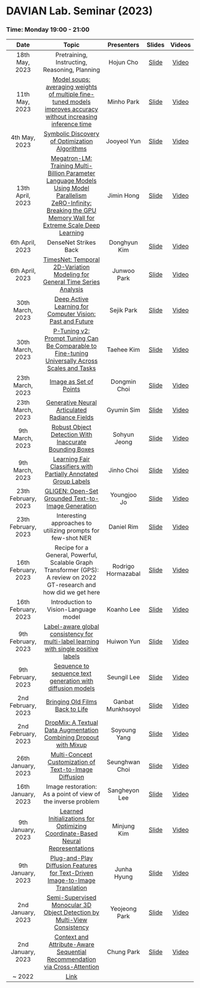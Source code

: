 # DAVIAN Lab. Seminar (2023)

### Time: Monday 19:00 - 21:00

|       Date       | Topic | Presenters | Slides | Videos |
|:----------------:|:----------------------------------------:|:----------:|:------:|:------:
| 18th May, 2023 | Pretraining, Instructing, Reasoning, Planning | Hojun Cho | [Slide](https://drive.google.com/file/d/1rfciEoJGBJVfJA0lpREgXReJmIdJUzEV/view?usp=share_link) | [Video]()
| 11th May, 2023 | [Model soups: averaging weights of multiple fine-tuned models improves accuracy without increasing inference time](https://arxiv.org/abs/2203.05482) | Minho Park | [Slide](https://drive.google.com/file/d/1f01q1tfPO9LagfpgEUQ8Moi540cudnNY/view?usp=share_link) | [Video]()
| 4th May, 2023 | [Symbolic Discovery of Optimization Algorithms](https://arxiv.org/abs/2302.06675) | Jooyeol Yun | [Slide](https://drive.google.com/file/d/1plJZhVqUvYXbyjgRYc46pR9cg3SiOLgq/view?usp=share_link) | [Video]()
| 13th April, 2023 | [Megatron-LM: Training Multi-Billion Parameter Language Models Using Model Parallelism](https://arxiv.org/abs/1909.08053) <br> [ZeRO-Infinity: Breaking the GPU Memory Wall for Extreme Scale Deep Learning](https://arxiv.org/abs/2104.07857) | Jimin Hong | [Slide](https://drive.google.com/file/d/1vSiF8KC33r9XRufxdmbvTSRSil7vz5Ez/view?usp=share_link) | [Video]()
| 6th April, 2023 | DenseNet Strikes Back | Donghyun Kim | [Slide](https://drive.google.com/file/d/1eDhnYmfYISYQq7V-u857E_g7g_WsljgM/view?usp=share_link) | [Video]()
| 6th April, 2023 | [TimesNet: Temporal 2D-Variation Modeling for General Time Series Analysis](https://arxiv.org/abs/2210.02186) | Junwoo Park | [Slide](https://drive.google.com/file/d/1lAEBwcSv41DKq3CGE-Y-r8iDzM4pYyS5/view?usp=share_link) | [Video]()
| 30th March, 2023 | [Deep Active Learning for Computer Vision: Past and Future](https://arxiv.org/abs/2211.14819) | Sejik Park | [Slide](https://drive.google.com/file/d/1tY4Fmvogxs3D_MWv2PpjNGmGNHu3PTN_/view?usp=share_link) | [Video]()
| 30th March, 2023 | [P-Tuning v2: Prompt Tuning Can Be Comparable to Fine-tuning Universally Across Scales and Tasks](https://arxiv.org/abs/2110.07602) | Taehee Kim | [Slide](https://drive.google.com/file/d/18FThXqpNnb8Mdb_HW_fgtOINqgU1J62W/view?usp=share_link) | [Video]()
| 23th March, 2023 | [Image as Set of Points](https://openreview.net/forum?id=awnvqZja69)| Dongmin Choi | [Slide](https://drive.google.com/file/d/1-AupbH0tDroUs2O3us9pGx3YUrLulwkh/view?usp=share_link) | [Video]()
| 23th March, 2023 | [Generative Neural Articulated Radiance Fields](https://openreview.net/forum?id=_keb_XuP5oI) | Gyumin Sim | [Slide](https://drive.google.com/file/d/1vhTRb-OGfg6C2o-z1Bn5Ej7VtwyYkXJr/view?usp=share_link) | [Video]()
| 9th March, 2023 | [Robust Object Detection With Inaccurate Bounding Boxes](https://arxiv.org/abs/2207.09697) | Sohyun Jeong | [Slide](https://drive.google.com/file/d/1NZAlxMF54cLQC2w6T2H1guC0WbR7rNII/view?usp=share_link) | [Video]()
| 9th March, 2023 | [Learning Fair Classifiers with Partially Annotated Group Labels](https://arxiv.org/abs/2111.14581) | Jinho Choi | [Slide](https://drive.google.com/file/d/1vYJjHveLTPifqKct7mr1KZBsptHX0b0L/view?usp=share_link) | [Video]()
| 23th February, 2023 | [GLIGEN: Open-Set Grounded Text-to-Image Generation](https://arxiv.org/abs/2301.07093) | Youngjoo Jo | [Slide](https://drive.google.com/file/d/1mLONeg8w3iWUnf-vHq7-muqtT3ab2rWf/view?usp=share_link) | [Video]()
| 23th February, 2023 | Interesting approaches to utilizing prompts for few-shot NER | Daniel Rim | [Slide](https://drive.google.com/file/d/1SuaEDzPKirzo3lovFSsmaUrElEbIUPjg/view?usp=share_link) | [Video]()
| 16th February, 2023 | Recipe for a General, Powerful, Scalable Graph Transformer (GPS): A review on 2022 GT-research and how did we get here | Rodrigo Hormazabal | [Slide](https://drive.google.com/file/d/1kiM0yTqcKxmfsQgPLIoygIqyIyG5hhVn/view?usp=share_link) | [Video]()
| 16th February, 2023 | Introduction to Vision-Language model  | Koanho Lee | [Slide](https://drive.google.com/file/d/1y7zlAzKXJlag41qrEJUxAnbaLKbAxC52/view?usp=share_link) | [Video]()
| 9th February, 2023 | [Label-aware global consistency for multi-label learning with single positive labels](https://openreview.net/pdf?id=o3HXEEBKnD) | Huiwon Yun | [Slide](https://drive.google.com/file/d/1x92cAw7FT77nmYL759ab75hskOrm2vxh/view?usp=share_link) | [Video]()
| 9th February, 2023 | [Sequence to sequence text generation with diffusion models](https://openreview.net/forum?id=jQj-_rLVXsj) | Seungil Lee | [Slide](https://drive.google.com/file/d/1g6Np9gdKxUvy_O8gLDFf0x1xMUWdTc3T/view?usp=share_link) | [Video]()
| 2nd February, 2023 | [Bringing Old Films Back to Life](https://arxiv.org/abs/2203.17276) | Ganbat Munkhsoyol | [Slide](https://drive.google.com/file/d/1y0J-4ns9J6fo0lvQckr5blqeVDZ0qcUb/view?usp=share_link) | [Video]()
| 2nd February, 2023 | [DropMix: A Textual Data Augmentation Combining Dropout with Mixup](https://preview.aclanthology.org/emnlp-22-ingestion/2022.emnlp-main.57/) | Soyoung Yang | [Slide](https://drive.google.com/file/d/1X9Hs6MC-aII1VQ7CvzXI-ENGbZAIkBfO/view?usp=share_link) | [Video]()
| 26th January, 2023 | [Multi-Concept Customization of Text-to-Image Diffusion](https://arxiv.org/abs/2212.04488) | Seunghwan Choi | [Slide](https://drive.google.com/file/d/1Ssua6XSWtWp5HChNIZJNHQsNURhLOTeB/view?usp=share_link) | [Video]()
| 16th January, 2023 | Image restoration: As a point of view of the inverse problem | Sangheyon Lee | [Slide](https://drive.google.com/file/d/1PK6DuLy-4WpcejGv2rnLjk6QmS7O3QiI/view?usp=share_link) | [Video]()
| 9th January, 2023 | [Learned Initializations for Optimizing Coordinate-Based Neural Representations](https://arxiv.org/abs/2012.02189) | Minjung Kim | [Slide](https://drive.google.com/file/d/1R4rYtFLMXqOr8nbuh4he9QpKMIy45stE/view?usp=share_link) | [Video]()
| 9th January, 2023 | [Plug-and-Play Diffusion Features for Text-Driven Image-to-Image Translation](https://arxiv.org/abs/2211.12572) | Junha Hyung | [Slide](https://drive.google.com/file/d/1oG4bCn9hhqYnSQf0G3RNEqvE4klax-td/view?usp=share_link) | [Video]()
| 2nd January, 2023 | [Semi-Supervised Monocular 3D Object Detection by Multi-View Consistency](https://www.ecva.net/papers/eccv_2022/papers_ECCV/papers/136680702.pdf) | Yeojeong Park | [Slide](https://drive.google.com/file/d/12rYWJbn-vE2TooYW8r99U_2zkxk8spBF/view?usp=share_link) | [Video]()
| 2nd January, 2023 | [Context and Attribute-Aware Sequential Recommendation via Cross-Attention](https://dl.acm.org/doi/10.1145/3523227.3546777) | Chung Park | [Slide](https://drive.google.com/file/d/1nGXhY_4BaPDmpa8RM1brmqPM6wztDCYQ/view?usp=share_link) | [Video]()
| ~ 2022 | [Link](https://github.com/DAVIAN-Lab/Paper-study/blob/master/paper-list(2022).md) |  |  |  |
